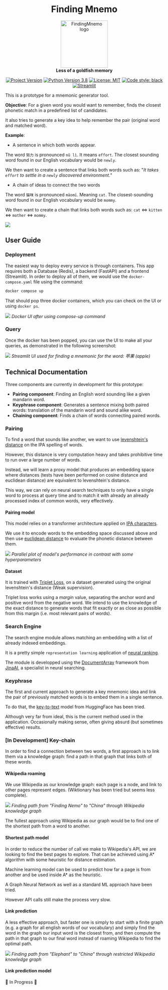 <h1  align="center">Finding Mnemo</h1>
<p align="center">
<img src="imgs/mnemo.png" alt="FindingMnemo logo" width="150px">
<br>
<b>Less of a goldfish memory</b>
</p>

<p align="center">
<a href="https://github.com/SimonPop/FindingMnemo/"><img alt="Project Version" src="https://img.shields.io/badge/version-0.0.1-blue"></a>
<a href="https://www.python.org"><img alt="Python Version 3.8" src="https://img.shields.io/badge/Python-3.8-blue.svg?style=flat&logo=python&logoColor=white"></a>
<a href="https://github.com/SimonPop/FindingMnemo/LICENSE"><img alt="License: MIT" src="https://img.shields.io/badge/License-MIT-blue.svg"></a>
<a href="https://github.com/psf/black"><img alt="Code style: black" src="https://img.shields.io/badge/code%20style-black-000000.svg"></a>
<a href="https://streamlit.io"><img alt="Streamlit" src="https://img.shields.io/badge/Streamlit-1.2.0-FF4B4B.svg?style=flat&logo=Streamlit&logoColor=white"></a>
</p>


This is a prototype for a mnemonic generator tool.

__Objective__: 
For a given word you would want to remember, finds the closest phonetic match in a predefined list of candidates. 

It also tries to generate a key idea to help remember the pair (original word and matched word). 

__Example__:
- A sentence in which both words appear.  

The word `努力` is pronounced `nǔ lì`. It means `effort`. The closest sounding word found in our English vocabulary would be `newly`. 

We then want to create a sentence that links both words such as: "*It takes `effort` to settle in a `newly` discovered environment.*"

- A chain of ideas to connect the two words

The word `猫咪` is pronounced `māomī`. Meaning `cat`. The closest-sounding word found in our English vocabulary would be `mommy`. 

We then want to create a chain that links both words such as: `cat` ⇔ `kitten` ⇔ `mother` ⇔ `mommy`.
 
![](imgs/flowchart.jpg)


## User Guide

### Deployment

The easiest way to deploy every service is through containers. 
This app requires both a Database (Redis), a backend (FastAPI) and a frontend (Streamlit).
In order to deploy all of them, we would use the `docker-compose.yaml` file using the command:
```bash
docker compose up 
```

That should pop three docker containers, which you can check on the UI or using `docker ps`.

![](imgs/container-screen.PNG)
*Docker UI after using compose-up command*

### Query

Once the docker has been popped, you can use the UI to make all your queries, as demonstrated in the following screenshot:

![](imgs/streamlit.PNG)
*Streamlit UI used for finding a mnemonic for the word: 苹果 (apple)*

## Technical Documentation

Three components are currently in development for this prototype:
- __Pairing component__: Finding an English word sounding like a given mandarin word.
- __Keyphrase component__: Generates a sentence mixing both paired words: translation of the mandarin word and sound alike word.
- __Chaining component__: Finds a chain of words connecting paired words.

### Pairing

To find a word that sounds like another, we want to use [levenshtein's distance](https://en.wikipedia.org/wiki/Levenshtein_distance) on the IPA spelling of words.

However, this distance is very computation heavy and takes prohibitive time to run over a large number of words. 

Instead, we will learn a proxy model that produces an embedding space where distances (tests have been performed on cosine distance and euclidean distance) are equivalent to levenshtein's distance.

This way, we can rely on neural search techniques to only have a single word to process at query time and to match it with already an already processed index of common words, very effectively. 

#### Pairing model

This model relies on a transformer architecture applied on [IPA characters](https://en.wikipedia.org/wiki/International_Phonetic_Alphabet). 

We use it to encode words to the embedding space discussed above and then use [euclidean distance](https://en.wikipedia.org/wiki/Euclidean_distance) to evaluate the phonetic distance between them.

![](imgs/parallel_plot_pairing.PNG)
*Parallel plot of model's performance in contrast with some hyperparameters*

#### Dataset

It is trained with [Triplet Loss](https://pytorch.org/docs/stable/generated/torch.nn.TripletMarginLoss.html), on a dataset generated using the original levenshtein's distance (Weak supervision).

Triplet loss works using a *margin* value, separating the anchor word and positive word from the negative word. We intend to use the knowledge of the exact distance to generate words that fit exactly or as close as possible from this margin (i.e. most relevant pairs of words).

### Search Engine

The search engine module allows matching an embedding with a list of already indexed embeddings.

It is a pretty simple `representation learning` application of [neural ranking](https://link.springer.com/article/10.1007/s10791-021-09398-0). 

The module is developped using the [DocumentArray](https://github.com/docarray/docarray) framework from [JinaAI](https://jina.ai/), a specialist in neural searching.

### Keyphrase

The first and current approach to generate a key mnemonic idea and link the pair of previously matched words is to embed them in a single sentence.

To do that, the [key-to-text](https://huggingface.co/gagan3012/k2t-base) model from HuggingFace has been tried.

Although very far from ideal, this is the current method used in the application. Occasionally making sense, often giving absurd (but sometimes effective) results.

[TODO]: Examples

### [In Development] Key-chain

In order to find a connection between two words, a first approach is to link them via a knowledge graph: find a path in that graph that links both of these words. 

#### Wikipedia roaming

We use Wikipedia as our knowledge graph: each page is a node, and link to other pages represent edges. (Wiktionary has been tried but seems less complete).

![](imgs/path_finding.jpg)
*Finding path from "Finding Nemo" to "China" through Wikipedia knowledge graph*

The fullest approach using Wikipedia as our graph would be to find one of the shortest path from a word to another. 

#### Shortest path model

In order to reduce the number of call we make to Wikipedia's API, we are looking to find the best pages to explore. That can be achieved using A* algorithm with some heuristic for distance estimation.

Machine learning model can be used to predict how far a page is from another and be used inside A* as the heuristic.

A Graph Neural Network as well as a standard ML approach have been tried.

However API calls still make the process very slow.

#### Link prediction

A less effective approach, but faster one is simply to start with a finite graph (e.g. a graph for all english words of our vocabulary) and simply find the word in the graph our input word is the closest from, and then compute the path in that graph to our final word instead of roaming Wikipedia to find the optimal path.

![](imgs/link_prediction.jpg)
*Finding path from "Elephant" to "China" through restricted Wikipedia knowledge graph*

#### Link prediction model

🐠 In Progress 🐠


